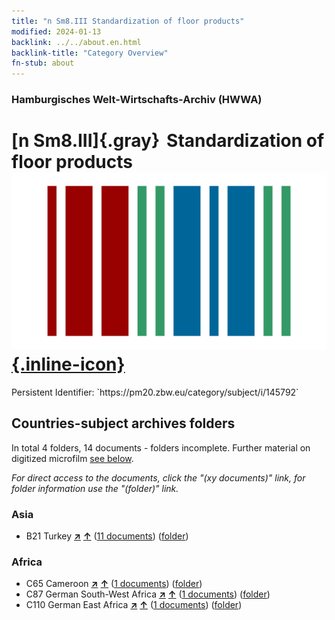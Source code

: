 ```yaml
---
title: "n Sm8.III Standardization of floor products"
modified: 2024-01-13
backlink: ../../about.en.html
backlink-title: "Category Overview"
fn-stub: about
---
```


### Hamburgisches Welt-Wirtschafts-Archiv (HWWA)

# [n Sm8.III]{.gray}&#8201; Standardization of floor products &#160; [![Wikidata](/images/Wikidata-logo.svg "Wikidata"){.inline-icon}](http://www.wikidata.org/entity/Q104700369)

<div class="hint">Persistent Identifier: `https://pm20.zbw.eu/category/subject/i/145792`</div>







## Countries-subject archives folders







In total 4 folders, 14 documents - folders incomplete. Further material on digitized microfilm [see below](#filmsections).

_For direct access to the documents, click the "(xy documents)" link, for folder information use the "(folder)" link._



### Asia

- B21 Turkey [**&nearr;**](../../../geo/i/141111/about.en.html "Turkey (all folders)") [**&uarr;**](../../../geo/about.en.html#B21 "Country category system") (<a href="https://pm20.zbw.eu/iiifview/folder/sh/141111,145792" title="about: Turkey : Standardization of floor products" target="_blank">11 documents</a>) ([folder](../../../../folder/sh/1411xx/141111/1457xx/145792/about.en.html))

### Africa

- C65 Cameroon [**&nearr;**](../../../geo/i/141410/about.en.html "Cameroon (all folders)") [**&uarr;**](../../../geo/about.en.html#C65 "Country category system") (<a href="https://pm20.zbw.eu/iiifview/folder/sh/141410,145792" title="about: Cameroon : Standardization of floor products" target="_blank">1 documents</a>) ([folder](../../../../folder/sh/1414xx/141410/1457xx/145792/about.en.html))
- C87 German South-West Africa [**&nearr;**](../../../geo/i/141450/about.en.html "German South-West Africa (all folders)") [**&uarr;**](../../../geo/about.en.html#C87 "Country category system") (<a href="https://pm20.zbw.eu/iiifview/folder/sh/141450,145792" title="about: German South-West Africa : Standardization of floor products" target="_blank">1 documents</a>) ([folder](../../../../folder/sh/1414xx/141450/1457xx/145792/about.en.html))
- C110 German East Africa [**&nearr;**](../../../geo/i/141471/about.en.html "German East Africa (all folders)") [**&uarr;**](../../../geo/about.en.html#C110 "Country category system") (<a href="https://pm20.zbw.eu/iiifview/folder/sh/141471,145792" title="about: German East Africa : Standardization of floor products" target="_blank">1 documents</a>) ([folder](../../../../folder/sh/1414xx/141471/1457xx/145792/about.en.html))



<a id="filmsections" />













